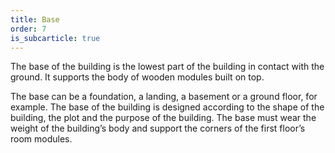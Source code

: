 ```yaml
---
title: Base
order: 7
is_subcarticle: true
---
```

The base of the building is the lowest part of the building in contact with the ground. It supports the body of wooden modules built on top.  

The base can be a foundation, a landing, a basement or a ground floor, for example. The base of the building is designed according to the shape of the building, the plot and the purpose of the building. The base must wear the weight of the building’s body and support the corners of the first floor’s room modules.